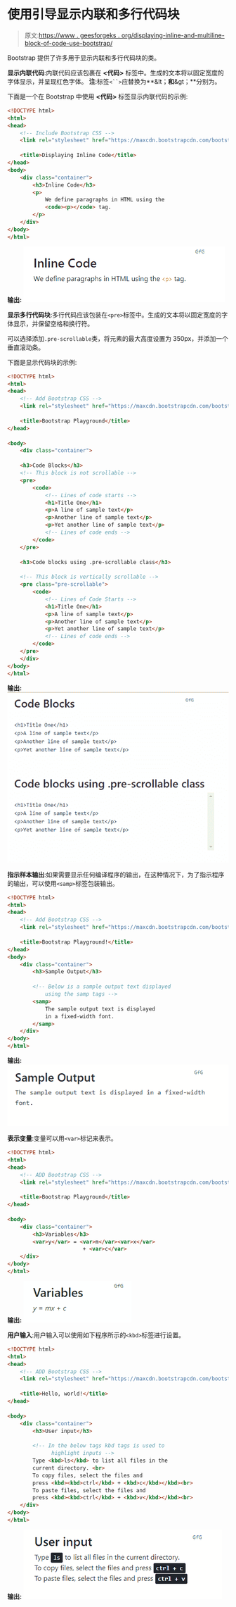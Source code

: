 # 使用引导显示内联和多行代码块

> 原文:[https://www . geesforgeks . org/displaying-inline-and-multiline-block-of-code-use-bootstrap/](https://www.geeksforgeeks.org/displaying-inline-and-multiline-blocks-of-code-using-bootstrap/)

Bootstrap 提供了许多用于显示内联和多行代码块的类。

**显示内联代码**:内联代码应该包裹在 **<代码>** 标签中。生成的文本将以固定宽度的字体显示，并呈现红色字体。
**注**:标签`<``>`应替换为**&lt；**和**&gt；**分别为。

下面是一个在 Bootstrap 中使用 **<代码>** 标签显示内联代码的示例:

```html
<!DOCTYPE html>
<html>
<head>
    <!-- Include Bootstrap CSS -->
    <link rel="stylesheet" href="https://maxcdn.bootstrapcdn.com/bootstrap/4.0.0/css/bootstrap.min.css">

    <title>Displaying Inline Code</title>
</head>
<body>
    <div class="container">
        <h3>Inline Code</h3>
        <p>
            We define paragraphs in HTML using the 
            <code><p></code> tag.
        </p>
    </div>
</body>
</html>                    
```

**输出:**
![Inline Code](img/99f8b82902a6ecf23b9a878ddaf1885e.png)

**显示多行代码块**:多行代码应该包装在`<pre>`标签中。生成的文本将以固定宽度的字体显示，并保留空格和换行符。

可以选择添加`.pre-scrollable`类，将元素的最大高度设置为 350px，并添加一个垂直滚动条。

下面是显示代码块的示例:

```html
<!DOCTYPE html>
<html>
<head>
    <!-- Add Bootstrap CSS -->
    <link rel="stylesheet" href="https://maxcdn.bootstrapcdn.com/bootstrap/4.0.0/css/bootstrap.min.css">

    <title>Bootstrap Playground</title>
</head>

<body>
    <div class="container">

    <h3>Code Blocks</h3>
    <!-- This block is not scrollable -->
    <pre>
        <code>
            <!-- Lines of code starts -->
            <h1>Title One</h1>
            <p>A line of sample text</p>
            <p>Another line of sample text</p>
            <p>Yet another line of sample text</p>
            <!-- Lines of code ends -->
        </code>
    </pre>

    <h3>Code blocks using .pre-scrollable class</h3>

    <!-- This block is vertically scrollable -->
    <pre class="pre-scrollable">
        <code>
            <!-- Lines of Code Starts -->
            <h1>Title One</h1>
            <p>A line of sample text</p>
            <p>Another line of sample text</p>
            <p>Yet another line of sample text</p>
            <!-- Lines of code ends -->
        </code>
    </pre>
    </div>
</body>
</html>                    
```

**输出:**
![Code Blocks](img/255d84c6fee5a20fa20dbc0158ea4297.png)

**指示样本输出**:如果需要显示任何编译程序的输出，在这种情况下，为了指示程序的输出，可以使用`<samp>`标签包装输出。

```html
<!DOCTYPE html>
<html>
<head>
    <!-- Add Bootstrap CSS -->
    <link rel="stylesheet" href="https://maxcdn.bootstrapcdn.com/bootstrap/4.0.0/css/bootstrap.min.css">

    <title>Bootstrap Playground!</title>
</head>
<body>
    <div class="container">
        <h3>Sample Output</h3>

        <!-- Below is a sample output text displayed 
            using the samp tags -->
        <samp>
            The sample output text is displayed 
            in a fixed-width font.
        </samp>
    </div>
</body>
</html>                    
```

**输出:**
![Sample Output](img/591fdf668fa955f0fc3a10288cfe78aa.png)

**表示变量**:变量可以用`<var>`标记来表示。

```html
<!DOCTYPE html>
<html>
<head>
    <!-- ADD Bootstrap CSS -->
    <link rel="stylesheet" href="https://maxcdn.bootstrapcdn.com/bootstrap/4.0.0/css/bootstrap.min.css">

    <title>Bootstrap Playground</title>
</head>

<body>
    <div class="container">
        <h3>Variables</h3>
        <var>y</var> = <var>m</var><var>x</var> 
                        + <var>c</var>
    </div>
</body>
</html>                    
```

**输出:**
![Variables](img/30b847a1b88ade817d2eb242ff88a206.png)

**用户输入**:用户输入可以使用如下程序所示的`<kbd>`标签进行设置。

```html
<!DOCTYPE html>
<html>
<head>
    <!-- ADD Bootstrap CSS -->
    <link rel="stylesheet" href="https://maxcdn.bootstrapcdn.com/bootstrap/4.0.0/css/bootstrap.min.css">

    <title>Hello, world!</title>
</head>

<body>
    <div class="container">
        <h3>User input</h3>

        <!-- In the below tags kbd tags is used to 
              highlight inputs -->
        Type <kbd>ls</kbd> to list all files in the 
        current directory. <br>
        To copy files, select the files and 
        press <kbd><kbd>ctrl</kbd> + <kbd>c</kbd></kbd><br>
        To paste files, select the files and 
        press <kbd><kbd>ctrl</kbd> + <kbd>v</kbd></kbd><br>
    </div>
</body>
</html>                    
```

**输出:**
![User Input](img/071ceee736acf32749ec0433a8f0864c.png)